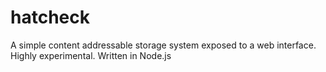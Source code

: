 # hatcheck
A simple content addressable storage system exposed to a web interface. Highly experimental.
Written in Node.js
